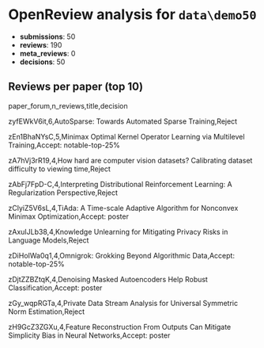 # OpenReview analysis for `data\demo50`

- **submissions**: 50
- **reviews**: 190
- **meta_reviews**: 0
- **decisions**: 50

## Reviews per paper (top 10)

paper_forum,n_reviews,title,decision
zyfEWkV6it,6,AutoSparse: Towards Automated Sparse Training,Reject
zEn1BhaNYsC,5,Minimax Optimal Kernel Operator Learning via Multilevel Training,Accept: notable-top-25%
zA7hVj3rR19,4,How hard are computer vision datasets? Calibrating dataset difficulty to viewing time,Reject
zAbFj7FpD-C,4,Interpreting Distributional Reinforcement Learning: A Regularization Perspective,Reject
zClyiZ5V6sL,4,TiAda: A Time-scale Adaptive Algorithm for Nonconvex Minimax Optimization,Accept: poster
zAxuIJLb38,4,Knowledge Unlearning for Mitigating Privacy Risks in Language Models,Reject
zDiHoIWa0q1,4,Omnigrok: Grokking Beyond Algorithmic Data,Accept: notable-top-25%
zDjtZZBZtqK,4,Denoising Masked Autoencoders Help Robust Classification,Accept: poster
zGy_wqpRGTa,4,Private Data Stream Analysis for Universal Symmetric Norm Estimation,Reject
zH9GcZ3ZGXu,4,Feature Reconstruction From Outputs Can Mitigate Simplicity Bias in Neural Networks,Accept: poster
